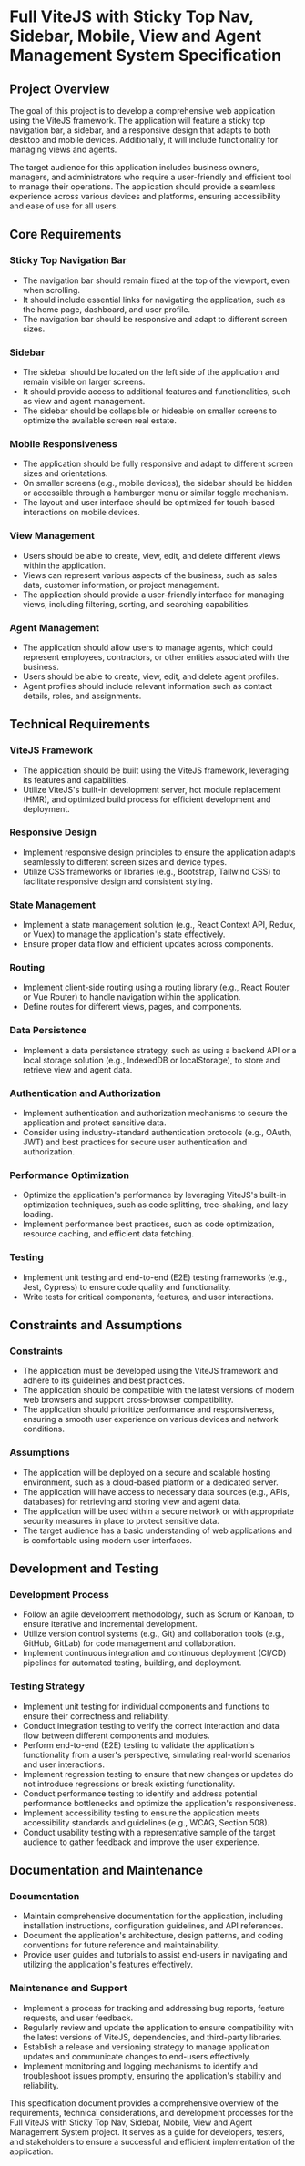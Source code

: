 # Full ViteJS with Sticky Top Nav, Sidebar, Mobile, View and Agent Management System Specification

## Project Overview
The goal of this project is to develop a comprehensive web application using the ViteJS framework. The application will feature a sticky top navigation bar, a sidebar, and a responsive design that adapts to both desktop and mobile devices. Additionally, it will include functionality for managing views and agents.

The target audience for this application includes business owners, managers, and administrators who require a user-friendly and efficient tool to manage their operations. The application should provide a seamless experience across various devices and platforms, ensuring accessibility and ease of use for all users.

## Core Requirements

### Sticky Top Navigation Bar
- The navigation bar should remain fixed at the top of the viewport, even when scrolling.
- It should include essential links for navigating the application, such as the home page, dashboard, and user profile.
- The navigation bar should be responsive and adapt to different screen sizes.

### Sidebar
- The sidebar should be located on the left side of the application and remain visible on larger screens.
- It should provide access to additional features and functionalities, such as view and agent management.
- The sidebar should be collapsible or hideable on smaller screens to optimize the available screen real estate.

### Mobile Responsiveness
- The application should be fully responsive and adapt to different screen sizes and orientations.
- On smaller screens (e.g., mobile devices), the sidebar should be hidden or accessible through a hamburger menu or similar toggle mechanism.
- The layout and user interface should be optimized for touch-based interactions on mobile devices.

### View Management
- Users should be able to create, view, edit, and delete different views within the application.
- Views can represent various aspects of the business, such as sales data, customer information, or project management.
- The application should provide a user-friendly interface for managing views, including filtering, sorting, and searching capabilities.

### Agent Management
- The application should allow users to manage agents, which could represent employees, contractors, or other entities associated with the business.
- Users should be able to create, view, edit, and delete agent profiles.
- Agent profiles should include relevant information such as contact details, roles, and assignments.

## Technical Requirements

### ViteJS Framework
- The application should be built using the ViteJS framework, leveraging its features and capabilities.
- Utilize ViteJS's built-in development server, hot module replacement (HMR), and optimized build process for efficient development and deployment.

### Responsive Design
- Implement responsive design principles to ensure the application adapts seamlessly to different screen sizes and device types.
- Utilize CSS frameworks or libraries (e.g., Bootstrap, Tailwind CSS) to facilitate responsive design and consistent styling.

### State Management
- Implement a state management solution (e.g., React Context API, Redux, or Vuex) to manage the application's state effectively.
- Ensure proper data flow and efficient updates across components.

### Routing
- Implement client-side routing using a routing library (e.g., React Router or Vue Router) to handle navigation within the application.
- Define routes for different views, pages, and components.

### Data Persistence
- Implement a data persistence strategy, such as using a backend API or a local storage solution (e.g., IndexedDB or localStorage), to store and retrieve view and agent data.

### Authentication and Authorization
- Implement authentication and authorization mechanisms to secure the application and protect sensitive data.
- Consider using industry-standard authentication protocols (e.g., OAuth, JWT) and best practices for secure user authentication and authorization.

### Performance Optimization
- Optimize the application's performance by leveraging ViteJS's built-in optimization techniques, such as code splitting, tree-shaking, and lazy loading.
- Implement performance best practices, such as code optimization, resource caching, and efficient data fetching.

### Testing
- Implement unit testing and end-to-end (E2E) testing frameworks (e.g., Jest, Cypress) to ensure code quality and functionality.
- Write tests for critical components, features, and user interactions.

## Constraints and Assumptions

### Constraints
- The application must be developed using the ViteJS framework and adhere to its guidelines and best practices.
- The application should be compatible with the latest versions of modern web browsers and support cross-browser compatibility.
- The application should prioritize performance and responsiveness, ensuring a smooth user experience on various devices and network conditions.

### Assumptions
- The application will be deployed on a secure and scalable hosting environment, such as a cloud-based platform or a dedicated server.
- The application will have access to necessary data sources (e.g., APIs, databases) for retrieving and storing view and agent data.
- The application will be used within a secure network or with appropriate security measures in place to protect sensitive data.
- The target audience has a basic understanding of web applications and is comfortable using modern user interfaces.

## Development and Testing

### Development Process
- Follow an agile development methodology, such as Scrum or Kanban, to ensure iterative and incremental development.
- Utilize version control systems (e.g., Git) and collaboration tools (e.g., GitHub, GitLab) for code management and collaboration.
- Implement continuous integration and continuous deployment (CI/CD) pipelines for automated testing, building, and deployment.

### Testing Strategy
- Implement unit testing for individual components and functions to ensure their correctness and reliability.
- Conduct integration testing to verify the correct interaction and data flow between different components and modules.
- Perform end-to-end (E2E) testing to validate the application's functionality from a user's perspective, simulating real-world scenarios and user interactions.
- Implement regression testing to ensure that new changes or updates do not introduce regressions or break existing functionality.
- Conduct performance testing to identify and address potential performance bottlenecks and optimize the application's responsiveness.
- Implement accessibility testing to ensure the application meets accessibility standards and guidelines (e.g., WCAG, Section 508).
- Conduct usability testing with a representative sample of the target audience to gather feedback and improve the user experience.

## Documentation and Maintenance

### Documentation
- Maintain comprehensive documentation for the application, including installation instructions, configuration guidelines, and API references.
- Document the application's architecture, design patterns, and coding conventions for future reference and maintainability.
- Provide user guides and tutorials to assist end-users in navigating and utilizing the application's features effectively.

### Maintenance and Support
- Implement a process for tracking and addressing bug reports, feature requests, and user feedback.
- Regularly review and update the application to ensure compatibility with the latest versions of ViteJS, dependencies, and third-party libraries.
- Establish a release and versioning strategy to manage application updates and communicate changes to end-users effectively.
- Implement monitoring and logging mechanisms to identify and troubleshoot issues promptly, ensuring the application's stability and reliability.

This specification document provides a comprehensive overview of the requirements, technical considerations, and development processes for the Full ViteJS with Sticky Top Nav, Sidebar, Mobile, View and Agent Management System project. It serves as a guide for developers, testers, and stakeholders to ensure a successful and efficient implementation of the application.